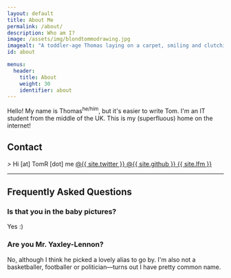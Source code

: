 ```yaml
---
layout: default
title: About Me
permalink: /about/
description: Who am I?
image: /assets/img/blondtommodrawing.jpg
imagealt: "A toddler-age Thomas laying on a carpet, smiling and clutching a pen"
id: about

menus:
  header:
    title: About
    weight: 30
    identifier: about
---
```


Hello! My name is Thomas<sup>he/him</sup>, but it's easier to write Tom. I'm an IT student from the middle of the UK. This is my (superfluous) home on the internet!

## Contact

<div class="button-group">
  <a class="button no-link" id="js-email">
      <i class="fas fa-envelope fa-fw" aria-hidden="true">></i> <span id="js-email-text">Hi [at] TomR [dot] me</span>
  </a>

  <a href="https://twitter.com/{{ site.twitter }}" class="button">
      <i class="fab fa-twitter fa-fw" aria-hidden="true"></i> @{{ site.twitter }}
  </a>

  <a href="https://github.com/{{ site.github }}" class="button">
      <i class="fab fa-github fa-fw" aria-hidden="true"></i> @{{ site.github }}
  </a>

  <a href="https://www.last.fm/user/{{ site.lfm }}" class="button">
      <i class="fab fa-lastfm fa-fw" aria-hidden="true"></i> {{ site.lfm }}
  </a>

  <!-- <a href="https://www.linkedin.com/in/{{ site.lin }}" class="button">
      <i class="fab fa-linkedin fa-fw" aria-hidden="true"></i> @{{ site.lin }}
  </a> -->
  
</div>


---

## Frequently Asked Questions

### Is that you in the baby pictures?
Yes :)

### Are you Mr. Yaxley-Lennon?
No, although I think he picked a lovely alias to go by. I'm also not a basketballer, footballer or politician&mdash;turns out I have pretty common name.

<script>
const email = atob("aGlAdG9tci5tZQ==");
document.getElementById('js-email-text').innerHTML = email;
document.getElementById('js-email').href = `mailto:${email}`;
document.getElementById('js-email').classList.remove('no-link');
</script>